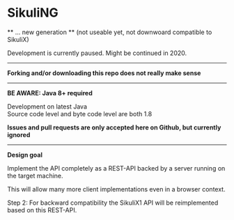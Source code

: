 SikuliNG
============

** ... new generation ** (not useable yet, not downwoard compatible to SikuliX)

Development is currently paused. Might be continued in 2020.

<hr>

**Forking and/or downloading this repo does not really make sense**

<hr>

**BE AWARE: Java 8+ required** 

Development on latest Java<br>
Source code level and byte code level are both 1.8

**Issues and pull requests are only accepted here on Github, but currently ignored**

<hr>

**Design goal**

Implement the API completely as a REST-API backed by a server running on the target machine.

This will allow many more client implementations even in a browser context.

Step 2: For backward compatibility the SikuliX1 API will be reimplemented based on this REST-API.
